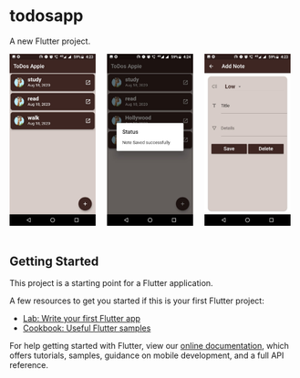 # todosapp

A new Flutter project.


  
  <img src="https://github.com/shivanigupta19/Todos-Appie-Flutter-Firebase/blob/master/assets/1.jpeg?raw=false" width="30%">&nbsp;&nbsp;&nbsp;&nbsp;&nbsp;<img src="https://github.com/shivanigupta19/Todos-Appie-Flutter-Firebase/blob/master/assets/2.jpeg?raw=false" width="30%">&nbsp;&nbsp;&nbsp;&nbsp;&nbsp;<img src="https://github.com/shivanigupta19/Todos-Appie-Flutter-Firebase/blob/master/assets/3.jpeg?raw=false" width="30%">&nbsp;&nbsp;&nbsp;

## Getting Started

This project is a starting point for a Flutter application.

A few resources to get you started if this is your first Flutter project:

- [Lab: Write your first Flutter app](https://flutter.dev/docs/get-started/codelab)
- [Cookbook: Useful Flutter samples](https://flutter.dev/docs/cookbook)

For help getting started with Flutter, view our
[online documentation](https://flutter.dev/docs), which offers tutorials,
samples, guidance on mobile development, and a full API reference.
